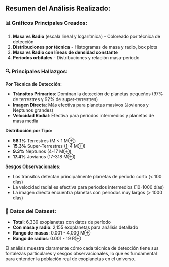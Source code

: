 ## Resumen del Análisis Realizado:

### 📊 **Gráficos Principales Creados:**

1. **Masa vs Radio** (escala lineal y logarítmica) - Coloreado por técnica de detección
2. **Distribuciones por técnica** - Histogramas de masa y radio, box plots
3. **Masa vs Radio con líneas de densidad constante**
4. **Períodos orbitales** - Distribuciones y relación masa-período

### 🔍 **Principales Hallazgos:**

**Por Técnica de Detección:**
- **Tránsitos Primarios**: Dominan la detección de planetas pequeños (97% de terrestres y 92% de super-terrestres)
- **Imagen Directa**: Más efectiva para planetas masivos (Jovianos y Neptunos grandes)
- **Velocidad Radial**: Efectiva para períodos intermedios y planetas de masa media

**Distribución por Tipo:**
- **58.1%** Terrestres (M < 1 M⊕)
- **15.3%** Super-Terrestres (1-4 M⊕)
- **9.3%** Neptunos (4-17 M⊕)
- **17.4%** Jovianos (17-318 M⊕)

**Sesgos Observacionales:**
- Los tránsitos detectan principalmente planetas de período corto (< 100 días)
- La velocidad radial es efectiva para períodos intermedios (10-1000 días)
- La imagen directa encuentra planetas con períodos muy largos (> 1000 días)

### 🌟 **Datos del Dataset:**
- **Total**: 6,339 exoplanetas con datos de período
- **Con masa y radio**: 2,155 exoplanetas para análisis detallado
- **Rango de masas**: 0.001 - 4,000 M⊕
- **Rango de radios**: 0.001 - 19 R⊕

El análisis muestra claramente cómo cada técnica de detección tiene sus fortalezas particulares y sesgos observacionales, lo que es fundamental para entender la población real de exoplanetas en el universo.
